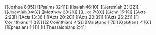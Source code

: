 [[Joshua 8:35]]
[[Psalms 32:11]]
[[Isaiah 46:10]]
[[Jeremiah 23:22]]
[[Jeremiah 34:6]]
[[Matthew 28:20]]
[[Luke 7:30]]
[[John 15:15]]
[[Acts 2:23]]
[[Acts 13:36]]
[[Acts 20:20]]
[[Acts 20:35]]
[[Acts 26:22]]
[[1 Corinthians 11:23]]
[[2 Corinthians 4:2]]
[[Galatians 1:7]]
[[Galatians 4:16]]
[[Ephesians 1:11]]
[[1 Thessalonians 2:4]]
